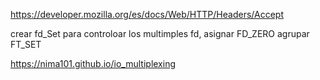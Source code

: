 https://developer.mozilla.org/es/docs/Web/HTTP/Headers/Accept


crear fd_Set para controloar los multimples fd,
asignar FD_ZERO
agrupar FT_SET


https://nima101.github.io/io_multiplexing